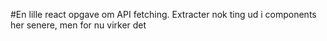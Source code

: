 #En lille react opgave om API fetching. Extracter nok ting ud i components her senere, men for nu virker det